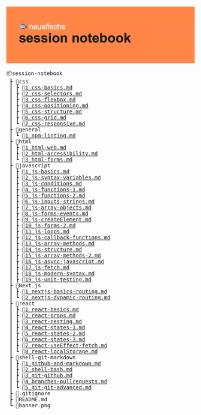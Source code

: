 ![banner image](banner.png)

<pre>
📦session-notebook
 ┣ 📂css
 ┃ ┣ 📜<a href="./css/1_css-basics.md">1_css-basics.md</a>
 ┃ ┣ 📜<a href="./css/2_css-selectors.md">2_css-selectors.md</a>
 ┃ ┣ 📜<a href="./css/3_css-flexbox.md">3_css-flexbox.md</a>
 ┃ ┣ 📜<a href="./css/4_css-positioning.md">4_css-positioning.md</a>
 ┃ ┣ 📜<a href="./css/5_css-structure.md">5_css-structure.md</a>
 ┃ ┣ 📜<a href="./css/6_css-grid.md">6_css-grid.md</a>
 ┃ ┗ 📜<a href="./css/7_css-responsive.md">7_css-responsive.md</a>
 ┣ 📂general
 ┃ ┗ 📜<a href="./general/1_npm-linting.md">1_npm-linting.md</a>
 ┣ 📂html
 ┃ ┣ 📜<a href="./html/1_html-web.md">1_html-web.md</a>
 ┃ ┣ 📜<a href="./html/2_html-accessibility.md">2_html-accessibility.md</a>
 ┃ ┗ 📜<a href="./html/3_html-forms.md">3_html-forms.md</a>
 ┣ 📂javascript
 ┃ ┣ 📜<a href="./javascript/1_js-basics.md">1_js-basics.md</a>
 ┃ ┣ 📜<a href="./javascript/2_js-syntax-variables.md">2_js-syntax-variables.md</a>
 ┃ ┣ 📜<a href="./javascript/3_js-conditions.md">3_js-conditions.md</a>
 ┃ ┣ 📜<a href="./javascript/4_js-functions-1.md">4_js-functions-1.md</a>
 ┃ ┣ 📜<a href="./javascript/5_js-functions-2.md">5_js-functions-2.md</a>
 ┃ ┣ 📜<a href="./javascript/6_js-inputs-strings.md">6_js-inputs-strings.md</a>
 ┃ ┣ 📜<a href="./javascript/7_js-array-objects.md">7_js-array-objects.md</a>
 ┃ ┣ 📜<a href="./javascript/8_js-forms-events.md">8_js-forms-events.md</a>
 ┃ ┣ 📜<a href="./javascript/9_js-createElement.md">9_js-createElement.md</a>
 ┃ ┣ 📜<a href="./javascript/10_js-forms-2.md">10_js-forms-2.md</a>
 ┃ ┣ 📜<a href="./javascript/11_js-loops.md">11_js-loops.md</a>
 ┃ ┣ 📜<a href="./javascript/12_js-callback-functions.md">12_js-callback-functions.md</a>
 ┃ ┣ 📜<a href="./javascript/13_js-array-methods.md">13_js-array-methods.md</a>
 ┃ ┣ 📜<a href="./javascript/14_js-structure.md">14_js-structure.md</a>
 ┃ ┣ 📜<a href="./javascript/15_js-array-methods-2.md">15_js-array-methods-2.md</a>
 ┃ ┣ 📜<a href="./javascript/16_js-async-javascript.md">16_js-async-javascript.md</a>
 ┃ ┣ 📜<a href="./javascript/17_js-fetch.md">17_js-fetch.md</a>
 ┃ ┣ 📜<a href="./javascript/18_js-modern-syntax.md">18_js-modern-syntax.md</a>
 ┃ ┣ 📜<a href="./javascript/19_js-unit-testing.md">19_js-unit-testing.md</a>
 ┣ 📂Next.js
 ┃ ┣ 📜<a href="./Next.js/1_nextjs-basics-routing.md">1_nextjs-basics-routing.md</a>
 ┃ ┗ 📜<a href="./Next.js/2_nextjs-dynamic-routing.md">2_nextjs-dynamic-routing.md</a>
 ┣ 📂react
 ┃ ┣ 📜<a href="./react/1_react-basics.md">1_react-basics.md</a>
 ┃ ┣ 📜<a href="./react/2_react-props.md">2_react-props.md</a>
 ┃ ┣ 📜<a href="./react/3_react-nesting.md">3_react-nesting.md</a>
 ┃ ┣ 📜<a href="./react/4_react-states-1.md">4_react-states-1.md</a>
 ┃ ┣ 📜<a href="./react/5_react-states-2.md">5_react-states-2.md</a>
 ┃ ┣ 📜<a href="./react/6_react-states-3.md">6_react-states-3.md</a>
 ┃ ┣ 📜<a href="./react/7_react-useEffect-fetch.md">7_react-useEffect-fetch.md</a>
 ┃ ┗ 📜<a href="./react/8_react-localStorage.md">8_react-localStorage.md</a>
 ┣ 📂shell-git-markdown
 ┃ ┣ 📜<a href="./shell-git-markdown/1_github-and-markdown.md">1_github-and-markdown.md</a>
 ┃ ┣ 📜<a href="./shell-git-markdown/2_shell-bash.md">2_shell-bash.md</a>
 ┃ ┣ 📜<a href="./shell-git-markdown/3_git-github.md">3_git-github.md</a>
 ┃ ┣ 📜<a href="./shell-git-markdown/4_branches-pullrequests.md">4_branches-pullrequests.md</a>
 ┃ ┗ 📜<a href="./shell-git-markdown/5_git-git-advanced.md">5_git-git-advanced.md</a>
 ┣ 📜.gitignore
 ┣ 📜README.md
 ┗ 📜banner.png
</pre>

